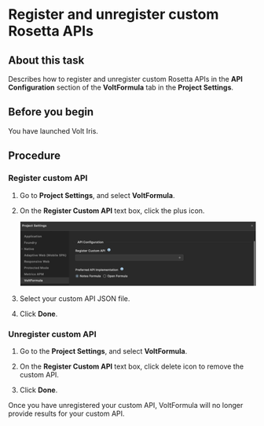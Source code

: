 # Register and unregister custom Rosetta APIs

## About this task

Describes how to register and unregister custom Rosetta APIs in the **API Configuration** section of the **VoltFormula** tab in the **Project Settings**.

## Before you begin

You have launched Volt Iris.  

## Procedure

### Register custom API

1. Go to **Project Settings**, and select **VoltFormula**.
2. On the **Register Custom API** text box, click the plus icon.

     ![Register Custom API text box](../../assets/images/vfreg.png)

3. Select your custom API JSON file.
4. Click **Done**.

### Unregister custom API

1. Go to the **Project Settings**, and select **VoltFormula**.
2. On the **Register Custom API** text box, click delete icon to remove the custom API.

    <!--![Register Custom API text box](../../assets/images/vfunreg.png)-->

3. Click **Done**.

Once you have unregistered your custom API, VoltFormula will no longer provide results for your custom API.
